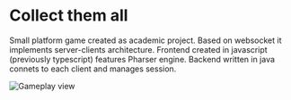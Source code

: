 # Collect them all
Small platform game created as academic project. Based on websocket it implements server-clients architecture.
Frontend created in javascript (previously typescript) features Pharser engine. Backend written in java connets to each client and manages session. 

![Gameplay view](https://github.com/grzes5003/jpo-demo-alpha/blob/master/client-service/resources/images/main_game.png)
